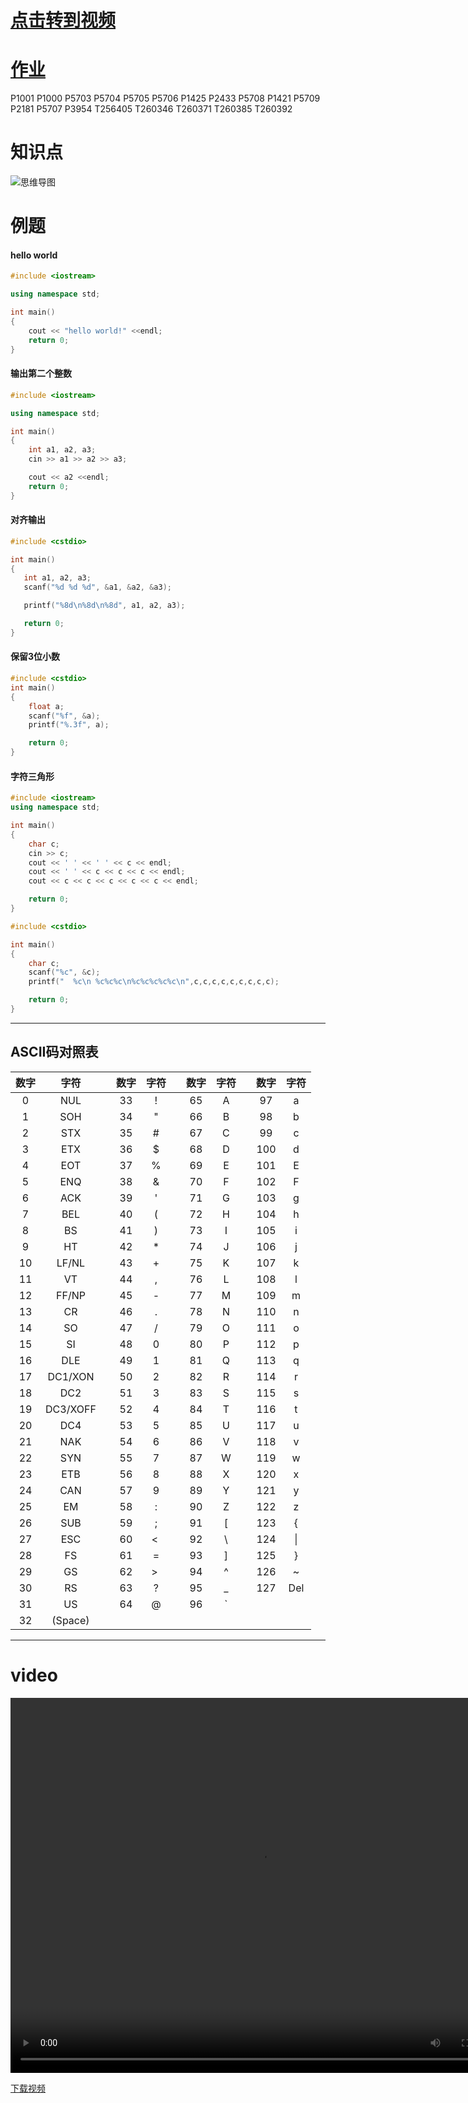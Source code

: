 # [点击转到视频](#video)
# [作业](https://www.luogu.com.cn/training/207271#problems)

P1001	P1000	P5703	P5704	P5705	P5706	P1425	P2433	P5708	P1421	P5709	P2181	P5707	P3954	T256405	T260346	T260371	T260385	T260392


#  知识点
![思维导图](https://c44bdf47ba484aa98328d13683451955.apig.cn-east-3.huaweicloudapis.com/USACO/usaco2023/1.syntax_io/IO.png)

# 例题

#### hello world
``` c++
#include <iostream>

using namespace std;

int main()
{
    cout << "hello world!" <<endl;
    return 0;
}
```

#### 输出第二个整数
``` c++
#include <iostream>

using namespace std;

int main()
{
    int a1, a2, a3;
    cin >> a1 >> a2 >> a3;

    cout << a2 <<endl;
    return 0;
}
```

#### 对齐输出
 ``` c++
 #include <cstdio>

int main()
{
    int a1, a2, a3;
    scanf("%d %d %d", &a1, &a2, &a3);

    printf("%8d\n%8d\n%8d", a1, a2, a3);

    return 0;
}
 ```
 #### 保留3位小数
``` c++
#include <cstdio>
int main()
{
    float a;
    scanf("%f", &a);
    printf("%.3f", a);

    return 0;
}
```
#### 字符三角形

``` c++
#include <iostream>
using namespace std;

int main()
{
    char c;
    cin >> c;
    cout << ' ' << ' ' << c << endl;
    cout << ' ' << c << c << c << endl;
    cout << c << c << c << c << c << endl;

    return 0;
}
```
``` c++
#include <cstdio>

int main()
{
    char c;
    scanf("%c", &c);
    printf("  %c\n %c%c%c\n%c%c%c%c%c\n",c,c,c,c,c,c,c,c,c);

    return 0;
}

```


---

## ASCII码对照表

数字|字符||数字|字符||数字|字符||数字|字符
:-:|:-:|-|:-:|:-:|-|:-:|:-:|-|:-:|:-:
0|NUL ||33|!||65|A||97|a
1|SOH ||34|"||66|B||98|b
2|STX||35|#||67|C||99|c
3|ETX ||36|$||68|D||100|d
4|EOT ||37|%||69|E||101|E
5|ENQ||38|&||70|F||102|F
6|ACK||39|'||71|G||103|g
7|BEL||40|(||72|H||104|h
8|BS||41|)||73|I||105|i
9|HT||42|*||74|J||106|j
10|LF/NL||43|+||75|K||107|k
11|VT||44|,||76|L||108|l
12|FF/NP||45|-||77|M||109|m
13|CR ||46|.||78|N||110|n
14|SO ||47|/||79|O||111|o
15|SI||48|0||80|P||112|p
16|DLE||49|1||81|Q||113|q
17|DC1/XON||50|2||82|R||114|r
18|DC2||51|3||83|S||115|s
19|DC3/XOFF||52|4||84|T||116|t
20|DC4||53|5||85|U||117|u
21|NAK||54|6||86|V||118|v
22|SYN ||55|7||87|W||119|w
23|ETB ||56|8||88|X||120|x
24|CAN||57|9||89|Y||121|y
25|EM||58|:||90|Z||122|z
26|SUB||59|;||91|[||123|{
27|ESC||60|< ||92| \ ||124| \|
28|FS ||61|=||93|]||125|}
29|GS ||62|> ||94|^||126|~
30|RS||63|?||95|_||127|Del
31|US||64|@||96|`|||
32|(Space)|||||||||

---

# video
<video src="https://c44bdf47ba484aa98328d13683451955.apig.cn-east-3.huaweicloudapis.com/Vidies/%E7%AC%AC1%E8%AF%BE-%E8%BE%93%E5%85%A5%E8%BE%93%E5%87%BA.mp4" width="800px" height="600px" controls="controls"></video>

[下载视频](https://c44bdf47ba484aa98328d13683451955.apig.cn-east-3.huaweicloudapis.com/Vidies/%E7%AC%AC1%E8%AF%BE-%E8%BE%93%E5%85%A5%E8%BE%93%E5%87%BA.mp4)